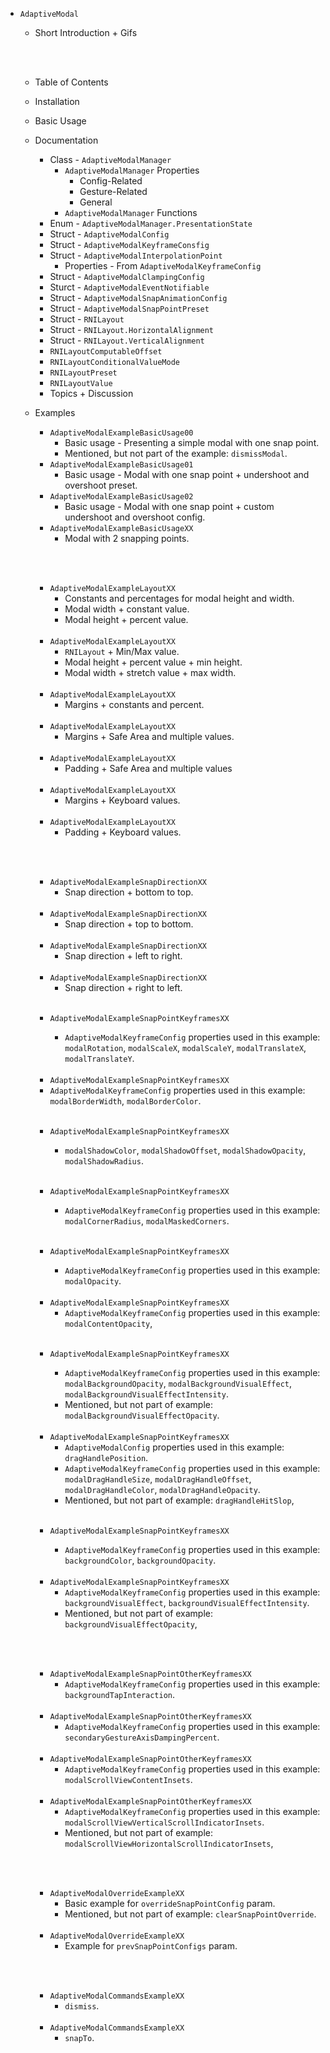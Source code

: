 

* `AdaptiveModal`

  * Short Introduction + Gifs

  <br><br>

  * Table of Contents

  * Installation

  * Basic Usage

  * Documentation

    * Class - `AdaptiveModalManager`
      * `AdaptiveModalManager` Properties
        * Config-Related
        * Gesture-Related
        * General
      * `AdaptiveModalManager` Functions
    * Enum - `AdaptiveModalManager.PresentationState`
    * Struct - `AdaptiveModalConfig`
    * Struct - `AdaptiveModalKeyframeConsfig`
    * Struct - `AdaptiveModalInterpolationPoint`
      * Properties - From `AdaptiveModalKeyframeConfig`
    * Struct - `AdaptiveModalClampingConfig`
    * Sturct - `AdaptiveModalEventNotifiable`
    * Struct - `AdaptiveModalSnapAnimationConfig`
    * Struct - `AdaptiveModalSnapPointPreset`
    * Struct - `RNILayout`
    * Struct - `RNILayout.HorizontalAlignment`
    * Struct - `RNILayout.VerticalAlignment`
    * `RNILayoutComputableOffset`
    * `RNILayoutConditionalValueMode`
    * `RNILayoutPreset`
    * `RNILayoutValue`
    * Topics + Discussion

  * Examples

    * `AdaptiveModalExampleBasicUsage00`
      * Basic usage - Presenting a simple modal with one snap point.
      * Mentioned, but not part of the example: `dismissModal`.
    * `AdaptiveModalExampleBasicUsage01`
      * Basic usage - Modal with one snap point + undershoot and overshoot preset.
    * `AdaptiveModalExampleBasicUsage02`
      * Basic usage - Modal with one snap point + custom undershoot and overshoot config.
    * `AdaptiveModalExampleBasicUsageXX`
      * Modal with 2 snapping points.
    
    <br><br>
    
    * `AdaptiveModalExampleLayoutXX`
      * Constants and percentages for modal height and width.
      * Modal width + constant value.
      * Modal height + percent value.
    
    <br>
    
    * `AdaptiveModalExampleLayoutXX`
      * `RNILayout` + Min/Max value.
      * Modal height + percent value + min height.
      * Modal width + stretch value + max width. 
    
    <br>
    
    * `AdaptiveModalExampleLayoutXX`
      * Margins + constants and percent. 
    
    <br>
    
    * `AdaptiveModalExampleLayoutXX`
      * Margins + Safe Area and multiple values.
    
    <br>
    
    * `AdaptiveModalExampleLayoutXX`
      * Padding + Safe Area and multiple values
    
    <br>
    
    * `AdaptiveModalExampleLayoutXX`
      * Margins + Keyboard values.
    
    <br>
    
    * `AdaptiveModalExampleLayoutXX`
      * Padding + Keyboard values.
    
    <br><br>
    
    * `AdaptiveModalExampleSnapDirectionXX`
      * Snap direction + bottom to top.
    
    <br>
    
    * `AdaptiveModalExampleSnapDirectionXX`
      * Snap direction + top to bottom.
    
    <br>
    
    * `AdaptiveModalExampleSnapDirectionXX`
      * Snap direction + left to right.
    
    <br>
    
    * `AdaptiveModalExampleSnapDirectionXX`
      * Snap direction + right to left.
    
    <br>
    
    * `AdaptiveModalExampleSnapPointKeyframesXX`
    
      * `AdaptiveModalKeyframeConfig` properties used in this example: `modalRotation`, `modalScaleX`, `modalScaleY`, `modalTranslateX`, `modalTranslateY`.
    
    <br>
    
    * `AdaptiveModalExampleSnapPointKeyframesXX`
    * `AdaptiveModalKeyframeConfig` properties used in this example: `modalBorderWidth`, `modalBorderColor`.
    
    <br>
    
    * `AdaptiveModalExampleSnapPointKeyframesXX`
    
      * `modalShadowColor`, `modalShadowOffset`, `modalShadowOpacity`, `modalShadowRadius`.
    
    <br>
    
    * `AdaptiveModalExampleSnapPointKeyframesXX`
    
      * `AdaptiveModalKeyframeConfig` properties used in this example: `modalCornerRadius`, `modalMaskedCorners`.
    
    <br>
    
    * `AdaptiveModalExampleSnapPointKeyframesXX`
    
      * `AdaptiveModalKeyframeConfig` properties used in this example: `modalOpacity`.
    
    <br>
    
    * `AdaptiveModalExampleSnapPointKeyframesXX`
      * `AdaptiveModalKeyframeConfig` properties used in this example: `modalContentOpacity`,
    
    <br>
    
    * `AdaptiveModalExampleSnapPointKeyframesXX`
    
      * `AdaptiveModalKeyframeConfig` properties used in this example: `modalBackgroundOpacity`, `modalBackgroundVisualEffect`, `modalBackgroundVisualEffectIntensity`.
      * Mentioned, but not part of example: `modalBackgroundVisualEffectOpacity`.
    
    
    <br>
    
    * `AdaptiveModalExampleSnapPointKeyframesXX`
      * `AdaptiveModalConfig` properties used in this example: `dragHandlePosition`.
      * `AdaptiveModalKeyframeConfig` properties used in this example: `modalDragHandleSize`, `modalDragHandleOffset`, `modalDragHandleColor`, `modalDragHandleOpacity`.
      * Mentioned, but not part of example: `dragHandleHitSlop`, 
    
    
    <br>
    
    * `AdaptiveModalExampleSnapPointKeyframesXX`
    
      * `AdaptiveModalKeyframeConfig` properties used in this example: `backgroundColor`, `backgroundOpacity`.
    
    <br>
    
    * `AdaptiveModalExampleSnapPointKeyframesXX`
      * `AdaptiveModalKeyframeConfig` properties used in this example: `backgroundVisualEffect`, `backgroundVisualEffectIntensity`.
      * Mentioned, but not part of example: `backgroundVisualEffectOpacity`, 
    
    <br><br>
    
    * `AdaptiveModalExampleSnapPointOtherKeyframesXX`
      * `AdaptiveModalKeyframeConfig` properties used in this example: `backgroundTapInteraction`.
    
    <br>
    
    * `AdaptiveModalExampleSnapPointOtherKeyframesXX`
      * `AdaptiveModalKeyframeConfig` properties used in this example: `secondaryGestureAxisDampingPercent`.
    
    <br>
    
    * `AdaptiveModalExampleSnapPointOtherKeyframesXX`
      * `AdaptiveModalKeyframeConfig` properties used in this example: `modalScrollViewContentInsets`.
    
    <br>
    
    * `AdaptiveModalExampleSnapPointOtherKeyframesXX`
      * `AdaptiveModalKeyframeConfig` properties used in this example: `modalScrollViewVerticalScrollIndicatorInsets`.
      * Mentioned, but not part of example: `modalScrollViewHorizontalScrollIndicatorInsets`, 
    
    <br><br>
    
    * `AdaptiveModalOverrideExampleXX`
      * Basic example for `overrideSnapPointConfig` param.
      * Mentioned, but not part of example: `clearSnapPointOverride`.
    
    <br>
    
    * `AdaptiveModalOverrideExampleXX`
      * Example for `prevSnapPointConfigs` param.
    
    <br><br>
    
    * `AdaptiveModalCommandsExampleXX`
      * `dismiss`.
    
    <br>
    
    * `AdaptiveModalCommandsExampleXX`
      * `snapTo`.